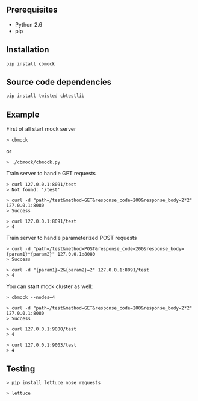 Prerequisites
-------------

* Python 2.6
* pip

Installation
------------

    pip install cbmock

Source code dependencies
------------------------

    pip install twisted cbtestlib

Example
-------

First of all start mock server

    > cbmock

or

    > ./cbmock/cbmock.py

Train server to handle GET requests

    > curl 127.0.0.1:8091/test
    > Not found: '/test'

    > curl -d "path=/test&method=GET&response_code=200&response_body=2*2" 127.0.0.1:8080
    > Success

    > curl 127.0.0.1:8091/test
    > 4

Train server to handle parameterized POST requests

    > curl -d "path=/test&method=POST&response_code=200&response_body={param1}*{param2}" 127.0.0.1:8080
    > Success

    > curl -d "{param1}=2&{param2}=2" 127.0.0.1:8091/test
    > 4

You can start mock cluster as well:

    > cbmock --nodes=4

    > curl -d "path=/test&method=GET&response_code=200&response_body=2*2" 127.0.0.1:8080
    > Success

    > curl 127.0.0.1:9000/test
    > 4

    > curl 127.0.0.1:9003/test
    > 4

Testing
-------

    > pip install lettuce nose requests

    > lettuce
